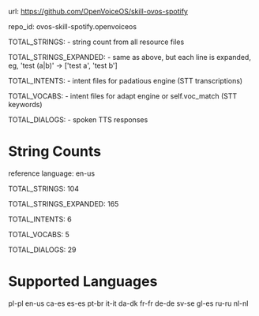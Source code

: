 url: https://github.com/OpenVoiceOS/skill-ovos-spotify

repo_id: ovos-skill-spotify.openvoiceos

TOTAL_STRINGS:  - string count from all resource files

TOTAL_STRINGS_EXPANDED: - same as above, but each line is expanded, eg, 'test (a|b)' -> ['test a', 'test b']

TOTAL_INTENTS: - intent files for padatious engine (STT transcriptions)

TOTAL_VOCABS: - intent files for adapt engine or self.voc_match (STT keywords)

TOTAL_DIALOGS: - spoken TTS responses

# String Counts

reference language: en-us

TOTAL_STRINGS: 104

TOTAL_STRINGS_EXPANDED: 165

TOTAL_INTENTS: 6

TOTAL_VOCABS: 5

TOTAL_DIALOGS: 29

# Supported Languages

pl-pl
en-us
ca-es
es-es
pt-br
it-it
da-dk
fr-fr
de-de
sv-se
gl-es
ru-ru
nl-nl

